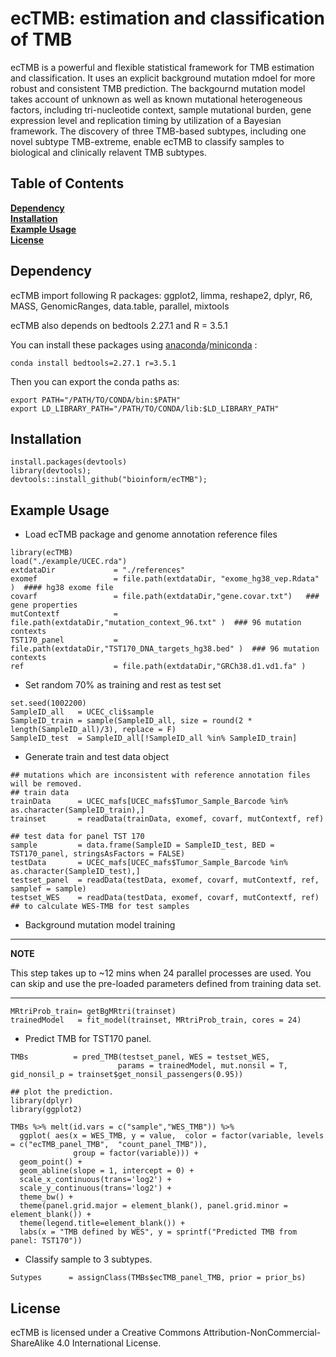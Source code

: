 # ecTMB: estimation and classification of TMB

ecTMB is a powerful and flexible statistical framework for TMB estimation and classification. It uses an explicit background mutation mdoel for more robust and consistent TMB prediction. The backgournd mutation model takes account of unknown as well as known mutational heterogeneous factors, including tri-nucleotide context, sample mutational burden, gene expression level and replication timing by utilization of a Bayesian framework. The discovery of three TMB-based subtypes, including one novel subtype TMB-extreme, enable ecTMB to classify samples to biological and clinically relavent TMB subtypes.

## Table of Contents
**[Dependency](#dependency)**<br>
**[Installation](#installation)**<br>
**[Example Usage](#example-usage)**<br>
**[License](#license)**<br>

## Dependency
ecTMB import following R packages: ggplot2, limma, reshape2, dplyr, R6, MASS, GenomicRanges, data.table, parallel, mixtools

ecTMB also depends on bedtools 2.27.1 and R = 3.5.1

You can install these packages using [anaconda](https://www.anaconda.com/download)/[miniconda](https://conda.io/miniconda.html) :
```
conda install bedtools=2.27.1 r=3.5.1
```
Then you can export the conda paths as:
```
export PATH="/PATH/TO/CONDA/bin:$PATH"
export LD_LIBRARY_PATH="/PATH/TO/CONDA/lib:$LD_LIBRARY_PATH"
```

## Installation
```
install.packages(devtools)
library(devtools);
devtools::install_github("bioinform/ecTMB");
```

## Example Usage
* Load ecTMB package and genome annotation reference files
```
library(ecTMB)
load("./example/UCEC.rda")
extdataDir             = "./references"
exomef                 = file.path(extdataDir, "exome_hg38_vep.Rdata" )  #### hg38 exome file
covarf                 = file.path(extdataDir,"gene.covar.txt")   ### gene properties
mutContextf            = file.path(extdataDir,"mutation_context_96.txt" )  ### 96 mutation contexts
TST170_panel           = file.path(extdataDir,"TST170_DNA_targets_hg38.bed" )  ### 96 mutation contexts
ref                    = file.path(extdataDir,"GRCh38.d1.vd1.fa" )

```
* Set random 70% as training and rest as test set
```
set.seed(1002200)
SampleID_all   = UCEC_cli$sample
SampleID_train = sample(SampleID_all, size = round(2 * length(SampleID_all)/3), replace = F)
SampleID_test  = SampleID_all[!SampleID_all %in% SampleID_train]
```
* Generate train and test data object
```
## mutations which are inconsistent with reference annotation files will be removed.
## train data
trainData      = UCEC_mafs[UCEC_mafs$Tumor_Sample_Barcode %in% as.character(SampleID_train),]
trainset       = readData(trainData, exomef, covarf, mutContextf, ref)

## test data for panel TST 170
sample         = data.frame(SampleID = SampleID_test, BED = TST170_panel, stringsAsFactors = FALSE)
testData       = UCEC_mafs[UCEC_mafs$Tumor_Sample_Barcode %in% as.character(SampleID_test),]
testset_panel  = readData(testData, exomef, covarf, mutContextf, ref, samplef = sample)
testset_WES    = readData(testData, exomef, covarf, mutContextf, ref)  ## to calculate WES-TMB for test samples
```
* Background mutation model training 
---
**NOTE**

This step takes up to ~12 mins when 24 parallel processes are used. You can skip 
and use the pre-loaded parameters defined from training data set.

---
```
MRtriProb_train= getBgMRtri(trainset)
trainedModel   = fit_model(trainset, MRtriProb_train, cores = 24)
```

* Predict TMB for TST170 panel.
```
TMBs          = pred_TMB(testset_panel, WES = testset_WES,
                        params = trainedModel, mut.nonsil = T, gid_nonsil_p = trainset$get_nonsil_passengers(0.95))
                        
## plot the prediction.    
library(dplyr)
library(ggplot2)

TMBs %>% melt(id.vars = c("sample","WES_TMB")) %>% 
  ggplot( aes(x = WES_TMB, y = value,  color = factor(variable, levels = c("ecTMB_panel_TMB",  "count_panel_TMB")), 
              group = factor(variable))) + 
  geom_point() +
  geom_abline(slope = 1, intercept = 0) + 
  scale_x_continuous(trans='log2') +
  scale_y_continuous(trans='log2') +
  theme_bw() +
  theme(panel.grid.major = element_blank(), panel.grid.minor = element_blank()) +
  theme(legend.title=element_blank()) +
  labs(x = "TMB defined by WES", y = sprintf("Predicted TMB from panel: TST170"))
```

* Classify sample to 3 subtypes.
```
Sutypes      = assignClass(TMBs$ecTMB_panel_TMB, prior = prior_bs)
```

## License
ecTMB is licensed under a Creative Commons Attribution-NonCommercial-ShareAlike 4.0 International License.


